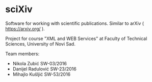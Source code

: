 # sciXiv
Software for working with scientific publications. Similar to arXiv ( https://arxiv.org/ ).

Project for course "XML and WEB Services" at Faculty of Technical Sciences, University of Novi Sad.

Team members:
* Nikola Zubić SW-03/2016
* Danijel Radulović SW-23/2016
* Mihajlo Kušljić SW-53/2016
